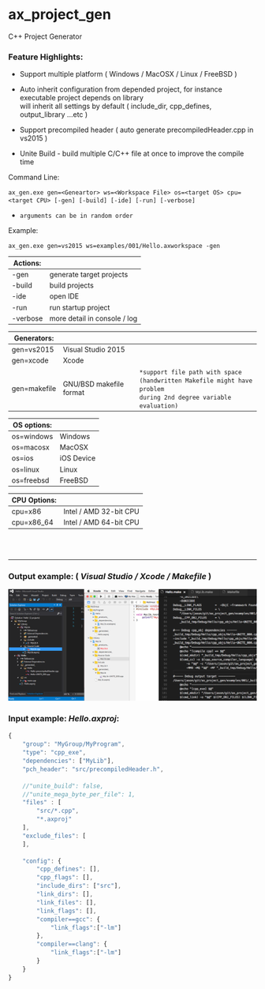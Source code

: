 # ax_project_gen
C++ Project Generator

### Feature Highlights:

* Support multiple platform ( Windows / MacOSX / Linux / FreeBSD )

* Auto inherit configuration from depended project, for instance executable project depends on library <br> will inherit all settings by default ( include_dir, cpp_defines, output_library ...etc )

* Support precompiled header ( auto generate precompiledHeader.cpp in vs2015 )

* Unite Build - build multiple C/C++ file at once to improve the compile time


Command Line:
```
ax_gen.exe gen=<Geneartor> ws=<Workspace File> os=<target OS> cpu=<target CPU> [-gen] [-build] [-ide] [-run] [-verbose] 
```
- `arguments can be in random order`

Example:
```
ax_gen.exe gen=vs2015 ws=examples/001/Hello.axworkspace -gen
```

|**Actions:**||
|-----------|------------------------------|
| -gen		| generate target projects     |
| -build	| build projects               |
| -ide		| open IDE                     |
| -run		| run startup project          |
| -verbose  | more detail in console / log |

|**Generators:**|||
|--------------|-------------------------|---|
| gen=vs2015   | Visual Studio 2015      ||
| gen=xcode    | Xcode                   ||
| gen=makefile | GNU/BSD makefile format | `*support file path with space` <br>`(handwritten Makefile might have problem`<br>`during 2nd degree variable evaluation)` |

|**OS options:**||
|------------|------------|
| os=windows | Windows |
| os=macosx  | MacOSX     |
| os=ios     | iOS Device |
| os=linux   | Linux      |
| os=freebsd | FreeBSD    |

|**CPU Options:**||
|------------|------------|
| cpu=x86    | Intel / AMD 32-bit CPU  |
| cpu=x86_64 | Intel / AMD 64-bit CPU  |

<br>
<br>

--------

### Output example: ( *Visual Studio / Xcode / Makefile* )
![Visual Studio Solution](doc/ScreenShots/2017-04-03.png)

### Input example: *Hello.axproj*:
```javascript
{
	"group": "MyGroup/MyProgram",
	"type": "cpp_exe",
	"dependencies": ["MyLib"],
	"pch_header": "src/precompiledHeader.h",

	//"unite_build": false,
	//"unite_mega_byte_per_file": 1,
	"files" : [
		"src/*.cpp",
		"*.axproj"
	],
	"exclude_files": [
	],		

	"config": {
		"cpp_defines": [],
		"cpp_flags": [],
		"include_dirs": ["src"],
		"link_dirs": [],
		"link_files": [],
		"link_flags": [],
		"compiler==gcc": {
			"link_flags":["-lm"]			
		},
		"compiler==clang": {
			"link_flags":["-lm"]			
		}
	}
}

```